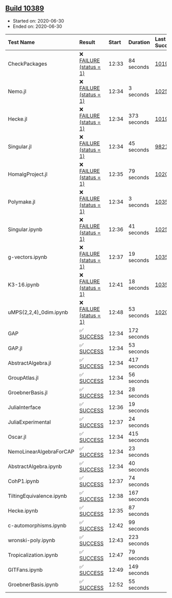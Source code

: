 ## [Build 10389](https://oscarci.mathematik.uni-kl.de/job/oscar/10389/)

* Started on: 2020-06-30
* Ended on: 2020-06-30

| Test Name    | Result | Start | Duration | Last Success | First Failure |
|:-------------|:-------|:------|:---------|:-------------|:--------------|
| CheckPackages | ❌ [FAILURE (status = 1)](https://oscarci.mathematik.uni-kl.de/job/oscar/10389/artifact/logs/build-10389/CheckPackages.log) | 12:33 | 84 seconds | [10197](https://oscarci.mathematik.uni-kl.de/job/oscar/10197/) | [10198](https://oscarci.mathematik.uni-kl.de/job/oscar/10198/) |
| Nemo.jl | ❌ [FAILURE (status = 1)](https://oscarci.mathematik.uni-kl.de/job/oscar/10389/artifact/logs/build-10389/Nemo.jl.log) | 12:34 | 3 seconds | [10252](https://oscarci.mathematik.uni-kl.de/job/oscar/10252/) | [10253](https://oscarci.mathematik.uni-kl.de/job/oscar/10253/) |
| Hecke.jl | ❌ [FAILURE (status = 1)](https://oscarci.mathematik.uni-kl.de/job/oscar/10389/artifact/logs/build-10389/Hecke.jl.log) | 12:34 | 373 seconds | [10197](https://oscarci.mathematik.uni-kl.de/job/oscar/10197/) | [10198](https://oscarci.mathematik.uni-kl.de/job/oscar/10198/) |
| Singular.jl | ❌ [FAILURE (status = 1)](https://oscarci.mathematik.uni-kl.de/job/oscar/10389/artifact/logs/build-10389/Singular.jl.log) | 12:34 | 45 seconds | [9821](https://oscarci.mathematik.uni-kl.de/job/oscar/9821/) | [9822](https://oscarci.mathematik.uni-kl.de/job/oscar/9822/) |
| HomalgProject.jl | ❌ [FAILURE (status = 1)](https://oscarci.mathematik.uni-kl.de/job/oscar/10389/artifact/logs/build-10389/HomalgProject.jl.log) | 12:35 | 79 seconds | [10209](https://oscarci.mathematik.uni-kl.de/job/oscar/10209/) | [10210](https://oscarci.mathematik.uni-kl.de/job/oscar/10210/) |
| Polymake.jl | ❌ [FAILURE (status = 1)](https://oscarci.mathematik.uni-kl.de/job/oscar/10389/artifact/logs/build-10389/Polymake.jl.log) | 12:34 | 3 seconds | [10356](https://oscarci.mathematik.uni-kl.de/job/oscar/10356/) | [10357](https://oscarci.mathematik.uni-kl.de/job/oscar/10357/) |
| Singular.ipynb | ❌ [FAILURE (status = 1)](https://oscarci.mathematik.uni-kl.de/job/oscar/10389/artifact/logs/build-10389/Singular.ipynb.log) | 12:36 | 41 seconds | [10252](https://oscarci.mathematik.uni-kl.de/job/oscar/10252/) | [10253](https://oscarci.mathematik.uni-kl.de/job/oscar/10253/) |
| g-vectors.ipynb | ❌ [FAILURE (status = 1)](https://oscarci.mathematik.uni-kl.de/job/oscar/10389/artifact/logs/build-10389/g-vectors.ipynb.log) | 12:37 | 19 seconds | [10356](https://oscarci.mathematik.uni-kl.de/job/oscar/10356/) | [10357](https://oscarci.mathematik.uni-kl.de/job/oscar/10357/) |
| K3-16.ipynb | ❌ [FAILURE (status = 1)](https://oscarci.mathematik.uni-kl.de/job/oscar/10389/artifact/logs/build-10389/K3-16.ipynb.log) | 12:41 | 18 seconds | [10356](https://oscarci.mathematik.uni-kl.de/job/oscar/10356/) | [10357](https://oscarci.mathematik.uni-kl.de/job/oscar/10357/) |
| uMPS(2,2,4)_0dim.ipynb | ❌ [FAILURE (status = 1)](https://oscarci.mathematik.uni-kl.de/job/oscar/10389/artifact/logs/build-10389/uMPS-2-2-4-_0dim.ipynb.log) | 12:48 | 53 seconds | [10209](https://oscarci.mathematik.uni-kl.de/job/oscar/10209/) | [10210](https://oscarci.mathematik.uni-kl.de/job/oscar/10210/) |
| GAP | ✅ [SUCCESS](https://oscarci.mathematik.uni-kl.de/job/oscar/10389/artifact/logs/build-10389/GAP.log) | 12:34 | 172 seconds |  |  |
| GAP.jl | ✅ [SUCCESS](https://oscarci.mathematik.uni-kl.de/job/oscar/10389/artifact/logs/build-10389/GAP.jl.log) | 12:34 | 53 seconds |  |  |
| AbstractAlgebra.jl | ✅ [SUCCESS](https://oscarci.mathematik.uni-kl.de/job/oscar/10389/artifact/logs/build-10389/AbstractAlgebra.jl.log) | 12:34 | 417 seconds |  |  |
| GroupAtlas.jl | ✅ [SUCCESS](https://oscarci.mathematik.uni-kl.de/job/oscar/10389/artifact/logs/build-10389/GroupAtlas.jl.log) | 12:34 | 56 seconds |  |  |
| GroebnerBasis.jl | ✅ [SUCCESS](https://oscarci.mathematik.uni-kl.de/job/oscar/10389/artifact/logs/build-10389/GroebnerBasis.jl.log) | 12:34 | 28 seconds |  |  |
| JuliaInterface | ✅ [SUCCESS](https://oscarci.mathematik.uni-kl.de/job/oscar/10389/artifact/logs/build-10389/JuliaInterface.log) | 12:36 | 19 seconds |  |  |
| JuliaExperimental | ✅ [SUCCESS](https://oscarci.mathematik.uni-kl.de/job/oscar/10389/artifact/logs/build-10389/JuliaExperimental.log) | 12:37 | 24 seconds |  |  |
| Oscar.jl | ✅ [SUCCESS](https://oscarci.mathematik.uni-kl.de/job/oscar/10389/artifact/logs/build-10389/Oscar.jl.log) | 12:34 | 415 seconds |  |  |
| NemoLinearAlgebraForCAP | ✅ [SUCCESS](https://oscarci.mathematik.uni-kl.de/job/oscar/10389/artifact/logs/build-10389/NemoLinearAlgebraForCAP.log) | 12:34 | 23 seconds |  |  |
| AbstractAlgebra.ipynb | ✅ [SUCCESS](https://oscarci.mathematik.uni-kl.de/job/oscar/10389/artifact/logs/build-10389/AbstractAlgebra.ipynb.log) | 12:34 | 40 seconds |  |  |
| CohP1.ipynb | ✅ [SUCCESS](https://oscarci.mathematik.uni-kl.de/job/oscar/10389/artifact/logs/build-10389/CohP1.ipynb.log) | 12:37 | 74 seconds |  |  |
| TiltingEquivalence.ipynb | ✅ [SUCCESS](https://oscarci.mathematik.uni-kl.de/job/oscar/10389/artifact/logs/build-10389/TiltingEquivalence.ipynb.log) | 12:38 | 167 seconds |  |  |
| Hecke.ipynb | ✅ [SUCCESS](https://oscarci.mathematik.uni-kl.de/job/oscar/10389/artifact/logs/build-10389/Hecke.ipynb.log) | 12:35 | 87 seconds |  |  |
| c-automorphisms.ipynb | ✅ [SUCCESS](https://oscarci.mathematik.uni-kl.de/job/oscar/10389/artifact/logs/build-10389/c-automorphisms.ipynb.log) | 12:42 | 99 seconds |  |  |
| wronski-poly.ipynb | ✅ [SUCCESS](https://oscarci.mathematik.uni-kl.de/job/oscar/10389/artifact/logs/build-10389/wronski-poly.ipynb.log) | 12:43 | 223 seconds |  |  |
| Tropicalization.ipynb | ✅ [SUCCESS](https://oscarci.mathematik.uni-kl.de/job/oscar/10389/artifact/logs/build-10389/Tropicalization.ipynb.log) | 12:47 | 79 seconds |  |  |
| GITFans.ipynb | ✅ [SUCCESS](https://oscarci.mathematik.uni-kl.de/job/oscar/10389/artifact/logs/build-10389/GITFans.ipynb.log) | 12:49 | 149 seconds |  |  |
| GroebnerBasis.ipynb | ✅ [SUCCESS](https://oscarci.mathematik.uni-kl.de/job/oscar/10389/artifact/logs/build-10389/GroebnerBasis.ipynb.log) | 12:52 | 55 seconds |  |  |
